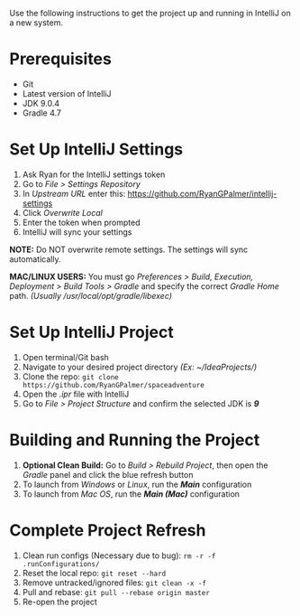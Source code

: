 Use the following instructions to get the project up and running in IntelliJ on a new system.

# Prerequisites

* Git
* Latest version of IntelliJ
* JDK 9.0.4
* Gradle 4.7

# Set Up IntelliJ Settings

1. Ask Ryan for the IntelliJ settings token
2. Go to *File > Settings Repository*
3. In *Upstream URL* enter this: https://github.com/RyanGPalmer/intellij-settings
4. Click *Overwrite Local*
5. Enter the token when prompted
6. IntelliJ will sync your settings

**NOTE:** Do NOT overwrite remote settings. The settings will sync automatically.

**MAC/LINUX USERS:** You must go *Preferences > Build, Execution, Deployment > Build Tools > Gradle* and specify the correct *Gradle Home* path. *(Usually /usr/local/opt/gradle/libexec)*

# Set Up IntelliJ Project

1. Open terminal/Git bash
2. Navigate to your desired project directory *(Ex: ~/IdeaProjects/)*
3. Clone the repo: `git clone https://github.com/RyanGPalmer/spaceadventure`
4. Open the *.ipr* file with IntelliJ
5. Go to *File > Project Structure* and confirm the selected JDK is ***9***

# Building and Running the Project

1. **Optional Clean Build:** Go to *Build > Rebuild Project*, then open the *Gradle* panel and click the blue refresh button
2. To launch from *Windows* or *Linux*, run the ***Main*** configuration
3. To launch from *Mac OS*, run the ***Main (Mac)*** configuration

# Complete Project Refresh

1. Clean run configs (Necessary due to bug): `rm -r -f .runConfigurations/`
2. Reset the local repo: `git reset --hard`
3. Remove untracked/ignored files: `git clean -x -f`
4. Pull and rebase: `git pull --rebase origin master`
5. Re-open the project
